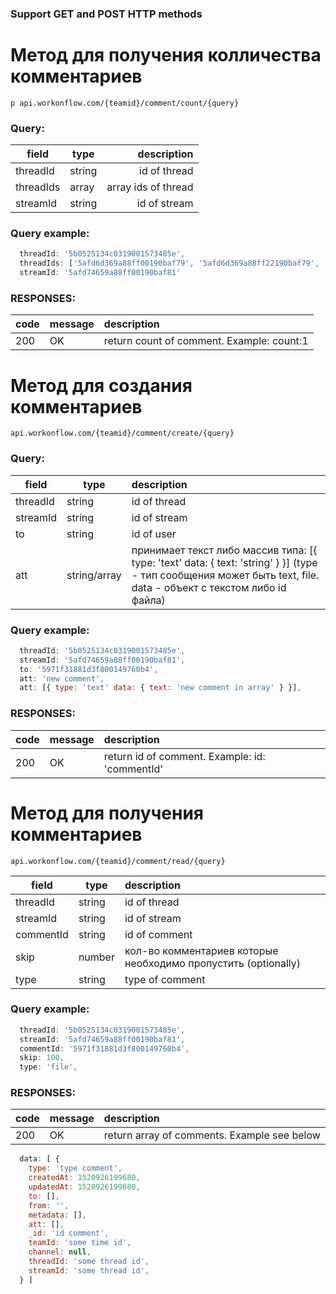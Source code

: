 ### Support GET and POST HTTP methods

# Метод для получения колличества комментариев
```p api.workonflow.com/{teamid}/comment/count/{query} ```

### Query:
| field         | type          | description|
| ------------- |---------------| ----------------------:|
| threadId      | string        | id of thread   |
| threadIds     | array         | array ids of thread   |
| streamId      | string        | id of stream |

### Query example:
```js
  threadId: '5b0525134c0319001573485e',
  threadIds: ['5afd6d369a88ff00190baf79', '5afd6d369a88ff22190baf79', '5afd6d369a88ff00190bas12', ...],
  streamId: '5afd74659a88ff00190baf81'
```

### RESPONSES:
| code        | message | description           |
|:------------|:--------|:----------------------|
| 200         | OK      | return count of comment. Example: count:1   |


# Метод для создания комментариев
```api.workonflow.com/{teamid}/comment/create/{query}```

### Query:
| field         | type          | description|
| ------------- |---------------|:----------------------|
| threadId      | string        | id of thread          |
| streamId      | string        | id of stream          |
| to            | string        | id of user            |
| att           | string/array  | принимает текст либо массив типа: [{ type: 'text' data: { text: 'string' } }] (type - тип сообщения может быть text, file. data - объект с текстом либо id файла) |

### Query example:
```js
  threadId: '5b0525134c0319001573485e',
  streamId: '5afd74659a88ff00190baf81',
  to: '5971f31881d3f800149760b4',
  att: 'new comment',
  att: [{ type: 'text' data: { text: 'new comment in array' } }],
```

### RESPONSES:
| code        | message | description|
|:------------- |:---------------|:----------------------|
| 200          | OK        | return id of comment. Example: id: 'commentId'   |


# Метод для получения комментариев
```api.workonflow.com/{teamid}/comment/read/{query}```

| field         | type          | description|
| ------------- |---------------|:----------------------|
| threadId          | string        | id of thread   |
| streamId      |   string      | id of stream |
| commentId       | string       | id of comment   |
| skip          | number         | кол-во комментариев которые необходимо пропустить (optionally) |
| type          | string        | type of comment |

### Query example:
```js
  threadId: '5b0525134c0319001573485e',
  streamId: '5afd74659a88ff00190baf81',
  commentId: '5971f31881d3f800149760b4',
  skip: 100,
  type: 'file',
```

### RESPONSES:
| code        | message | description|
|:------------- |:---------------|:----------------------|
| 200          | OK        | return array of comments. Example see below   |

```js
  data: [ {
    type: 'type comment',
    createdAt: 1520926199680,
    updatedAt: 1520926199680,
    to: [],
    from: '',
    metadata: [],
    att: [],
    _id: 'id comment',
    teamId: 'some time id',
    channel: null,
    threadId: 'some thread id',
    streamId: 'some thread id',
  } ]
```